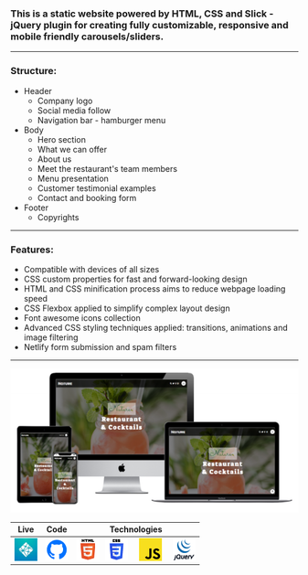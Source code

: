 ### This is a static website powered by HTML, CSS and Slick - jQuery plugin for creating fully customizable, responsive and mobile friendly carousels/sliders. 

-------------------

### Structure:
 * Header
   * Company logo
   * Social media follow
   * Navigation bar - hamburger menu
 * Body
   * Hero section 
   * What we can offer
   * About us
   * Meet the restaurant's team members
   * Menu presentation
   * Customer testimonial examples
   * Contact and booking form
 * Footer
   * Copyrights

-------------------

### Features:
 * Compatible with devices of all sizes  
 * CSS custom properties for fast and forward-looking design
 * HTML and CSS minification process aims to reduce webpage loading speed 
 * CSS Flexbox applied to simplify complex layout design
 * Font awesome icons collection 
 * Advanced CSS styling techniques applied: transitions, animations and image filtering
 * Netlify form submission and spam filters 

-------------------

   ![caption](https://github.com/mjaroszewski1979/nature-restaurant/blob/main/nature_mockup.png)

  Live | Code | Technologies
  ---- | ---- | ------------
  [<img src="https://github.com/mjaroszewski1979/mjaroszewski1979/blob/main/netlify1.png">](https://nature-restaurant.netlify.app) | [<img src="https://github.com/mjaroszewski1979/mjaroszewski1979/blob/main/github_g.png">](https://github.com/mjaroszewski1979/nature-restaurant) | <img src="https://github.com/mjaroszewski1979/mjaroszewski1979/blob/main/html_g.png"> &nbsp; <img src="https://github.com/mjaroszewski1979/mjaroszewski1979/blob/main/css_g.png"> &nbsp; &nbsp; <img src="https://github.com/mjaroszewski1979/mjaroszewski1979/blob/main/js1.png"> &nbsp; &nbsp; <img src="https://github.com/mjaroszewski1979/mjaroszewski1979/blob/main/jquery_g.png">
